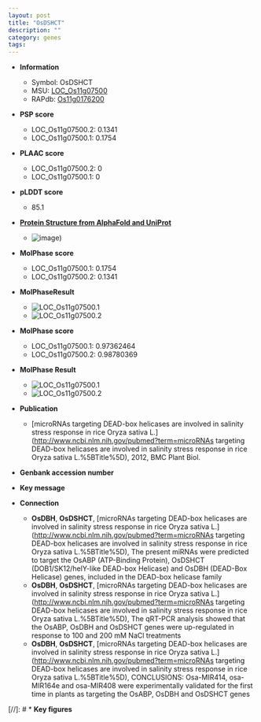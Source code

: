 ```yaml
---
layout: post
title: "OsDSHCT"
description: ""
category: genes
tags: 
---
```


* **Information**  
    + Symbol: OsDSHCT  
    + MSU: [LOC_Os11g07500](http://rice.plantbiology.msu.edu/cgi-bin/ORF_infopage.cgi?orf=LOC_Os11g07500)  
    + RAPdb: [Os11g0176200](http://rapdb.dna.affrc.go.jp/viewer/gbrowse_details/irgsp1?name=Os11g0176200)  

* **PSP score**  
    + LOC_Os11g07500.2: 0.1341 
    + LOC_Os11g07500.1: 0.1754 

* **PLAAC score**  
    + LOC_Os11g07500.2: 0 
    + LOC_Os11g07500.1: 0 

* **pLDDT score**
    + 85.1

* **[Protein Structure from AlphaFold and UniProt](https://www.uniprot.org/uniprotkb/Q53PH9/entry#structure)**
    + ![image](https://ricepsp.github.io/images/Q5/AF-Q53PH9-F1.png))

* **MolPhase score**
    + LOC_Os11g07500.1: 0.1754
    + LOC_Os11g07500.2: 0.1341

* **MolPhaseResult**
    + ![LOC_Os11g07500.1](https://ricepsp.github.io/pictures/LOC_Os11g/LOC_Os11g07500.1.png)
    + ![LOC_Os11g07500.2](https://ricepsp.github.io/pictures/LOC_Os11g/LOC_Os11g07500.2.png)

* **MolPhase score**
    + LOC_Os11g07500.1: 0.97362464
    + LOC_Os11g07500.2: 0.98780369

* **MolPhase Result**
    + ![LOC_Os11g07500.1](https://304243504.github.io/Pictures/LOC_Os11g/LOC_Os11g07500.1.png)
    + ![LOC_Os11g07500.2](https://304243504.github.io/Pictures/LOC_Os11g/LOC_Os11g07500.2.png)

* **Publication**  
    + [microRNAs targeting DEAD-box helicases are involved in salinity stress response in rice Oryza sativa L.](http://www.ncbi.nlm.nih.gov/pubmed?term=microRNAs targeting DEAD-box helicases are involved in salinity stress response in rice Oryza sativa L.%5BTitle%5D), 2012, BMC Plant Biol.

* **Genbank accession number**  

* **Key message**  

* **Connection**  
    + __OsDBH__, __OsDSHCT__, [microRNAs targeting DEAD-box helicases are involved in salinity stress response in rice Oryza sativa L.](http://www.ncbi.nlm.nih.gov/pubmed?term=microRNAs targeting DEAD-box helicases are involved in salinity stress response in rice Oryza sativa L.%5BTitle%5D), The present miRNAs were predicted to target the OsABP (ATP-Binding Protein), OsDSHCT (DOB1/SK12/helY-like DEAD-box Helicase) and OsDBH (DEAD-Box Helicase) genes, included in the DEAD-box helicase family
    + __OsDBH__, __OsDSHCT__, [microRNAs targeting DEAD-box helicases are involved in salinity stress response in rice Oryza sativa L.](http://www.ncbi.nlm.nih.gov/pubmed?term=microRNAs targeting DEAD-box helicases are involved in salinity stress response in rice Oryza sativa L.%5BTitle%5D), The qRT-PCR analysis showed that the OsABP, OsDBH and OsDSHCT genes were up-regulated in response to 100 and 200 mM NaCl treatments
    + __OsDBH__, __OsDSHCT__, [microRNAs targeting DEAD-box helicases are involved in salinity stress response in rice Oryza sativa L.](http://www.ncbi.nlm.nih.gov/pubmed?term=microRNAs targeting DEAD-box helicases are involved in salinity stress response in rice Oryza sativa L.%5BTitle%5D), CONCLUSIONS: Osa-MIR414, osa-MIR164e and osa-MIR408 were experimentally validated for the first time in plants as targeting the OsABP, OsDBH and OsDSHCT genes

[//]: # * **Key figures**  


